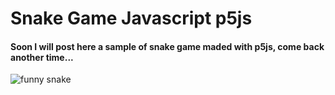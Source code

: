# Snake Game Javascript p5js
#### Soon I will post here a sample of snake game maded with p5js, come back another time...

![funny snake](https://github.com/jozadaquebatista/Snake-Game-Javascript-p5js-/cover/funny-snake.PNG)
